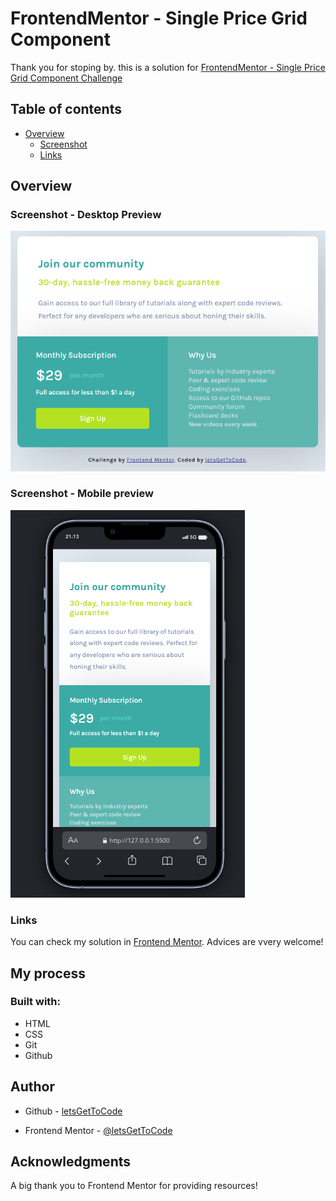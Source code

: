 # FrontendMentor - Single Price Grid Component

Thank you for stoping by. this is a solution for [FrontendMentor - Single Price Grid Component Challenge](https://www.frontendmentor.io/challenges/single-price-grid-component-5ce41129d0ff452fec5abbbc)

## Table of contents

- [Overview](#overview)
  - [Screenshot](#screenshot)
  - [Links](#links)

## Overview

### Screenshot - Desktop Preview

![Desktop preview](./images/desktop-preview.png)

### Screenshot - Mobile preview

![Mobile preview](./images/mobile-preview.png)

### Links

You can check my solution in [Frontend Mentor](https://www.frontendmentor.io/solutions/responsive-single-price-grid-component-challenge-solution-VA9tkxJoun). Advices are vvery welcome!

## My process

### Built with:
- HTML
- CSS
- Git
- Github

## Author

- Github - [letsGetToCode](https://github.com/letsGetToCode)

- Frontend Mentor - [@letsGetToCode](https://www.frontendmentor.io/profile/letsGetToCode)


## Acknowledgments

A big thank you to Frontend Mentor for providing resources!
